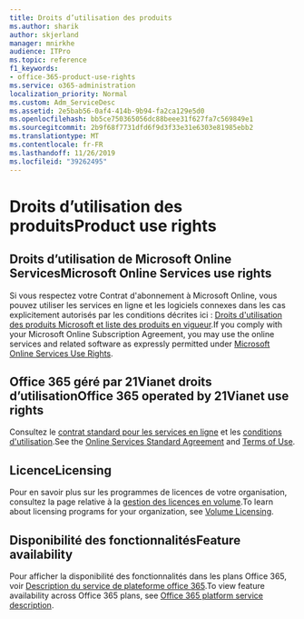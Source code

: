 ```yaml
---
title: Droits d’utilisation des produits
ms.author: sharik
author: skjerland
manager: mnirkhe
audience: ITPro
ms.topic: reference
f1_keywords:
- office-365-product-use-rights
ms.service: o365-administration
localization_priority: Normal
ms.custom: Adm_ServiceDesc
ms.assetid: 2e5bab56-0af4-414b-9b94-fa2ca129e5d0
ms.openlocfilehash: bb5ce750365056dc88beee31f627fa7c569849e1
ms.sourcegitcommit: 2b9f68f7731dfd6f9d3f33e31e6303e81985ebb2
ms.translationtype: MT
ms.contentlocale: fr-FR
ms.lasthandoff: 11/26/2019
ms.locfileid: "39262495"
---
```

# <a name="product-use-rights"></a><span data-ttu-id="e54c0-102">Droits d’utilisation des produits</span><span class="sxs-lookup"><span data-stu-id="e54c0-102">Product use rights</span></span>

## <a name="microsoft-online-services-use-rights"></a><span data-ttu-id="e54c0-103">Droits d’utilisation de Microsoft Online Services</span><span class="sxs-lookup"><span data-stu-id="e54c0-103">Microsoft Online Services use rights</span></span>

<span data-ttu-id="e54c0-104">Si vous respectez votre Contrat d'abonnement à Microsoft Online, vous pouvez utiliser les services en ligne et les logiciels connexes dans les cas explicitement autorisés par les conditions décrites ici : [Droits d'utilisation des produits Microsoft et liste des produits en vigueur](https://www.microsoftvolumelicensing.com/DocumentSearch.aspx?Mode=3&DocumentTypeId=37&ShowArchived=true).</span><span class="sxs-lookup"><span data-stu-id="e54c0-104">If you comply with your Microsoft Online Subscription Agreement, you may use the online services and related software as expressly permitted under [Microsoft Online Services Use Rights](https://www.microsoftvolumelicensing.com/DocumentSearch.aspx?Mode=3&DocumentTypeId=37&ShowArchived=true).</span></span>
  
## <a name="office-365-operated-by-21vianet-use-rights"></a><span data-ttu-id="e54c0-105">Office 365 géré par 21Vianet droits d’utilisation</span><span class="sxs-lookup"><span data-stu-id="e54c0-105">Office 365 operated by 21Vianet use rights</span></span>

<span data-ttu-id="e54c0-106">Consultez le [contrat standard pour les services en ligne](https://www.21vbluecloud.com/office365/O365-AgreeWebDir/) et les [conditions d'utilisation](https://www.21vbluecloud.com/office365/O365-TOU/).</span><span class="sxs-lookup"><span data-stu-id="e54c0-106">See the [Online Services Standard Agreement](https://www.21vbluecloud.com/office365/O365-AgreeWebDir/) and [Terms of Use](https://www.21vbluecloud.com/office365/O365-TOU/).</span></span>
  
## <a name="licensing"></a><span data-ttu-id="e54c0-107">Licence</span><span class="sxs-lookup"><span data-stu-id="e54c0-107">Licensing</span></span>

<span data-ttu-id="e54c0-108">Pour en savoir plus sur les programmes de licences de votre organisation, consultez la page relative à la [gestion des licences en volume](https://go.microsoft.com/fwlink/?LinkId=393693).</span><span class="sxs-lookup"><span data-stu-id="e54c0-108">To learn about licensing programs for your organization, see [Volume Licensing](https://go.microsoft.com/fwlink/?LinkId=393693).</span></span>
  
## <a name="feature-availability"></a><span data-ttu-id="e54c0-109">Disponibilité des fonctionnalités</span><span class="sxs-lookup"><span data-stu-id="e54c0-109">Feature availability</span></span>

<span data-ttu-id="e54c0-110">Pour afficher la disponibilité des fonctionnalités dans les plans Office 365, voir [Description du service de plateforme office 365](office-365-platform-service-description.md).</span><span class="sxs-lookup"><span data-stu-id="e54c0-110">To view feature availability across Office 365 plans, see [Office 365 platform service description](office-365-platform-service-description.md).</span></span>
  

